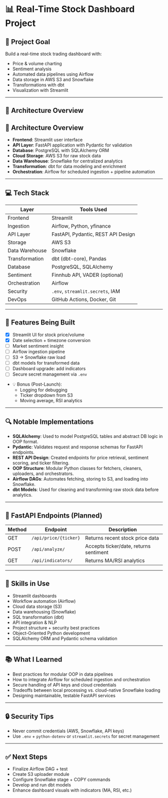 # 📊 Real-Time Stock Dashboard Project

## 🧭 Project Goal

Build a real-time stock trading dashboard with:

- Price & volume charting  
- Sentiment analysis  
- Automated data pipelines using Airflow  
- Data storage in AWS S3 and Snowflake  
- Transformations with dbt  
- Visualization with Streamlit  

---

## 🧠 Architecture Overview
## 🧠 Architecture Overview

- **Frontend**: Streamlit user interface
- **API Layer**: FastAPI application with Pydantic for validation
- **Database**: PostgreSQL with SQLAlchemy ORM
- **Cloud Storage**: AWS S3 for raw stock data
- **Data Warehouse**: Snowflake for centralized analytics
- **Transformation**: dbt for data modeling and enrichment
- **Orchestration**: Airflow for scheduled ingestion + pipeline automation

---

## 💻 Tech Stack

| Layer          | Tools Used                                           |
| -------------- | ---------------------------------------------------- |
| Frontend       | Streamlit                                            |
| Ingestion      | Airflow, Python, yfinance                            |
| API Layer      | FastAPI, Pydantic, REST API Design                   |
| Storage        | AWS S3                                               |
| Data Warehouse | Snowflake                                            |
| Transformation | dbt (dbt-core), Pandas                               |
| Database       | PostgreSQL, SQLAlchemy                               |
| Sentiment      | Finnhub API, VADER (optional)                        |
| Orchestration  | Airflow                                              |
| Security       | `.env`, `streamlit.secrets`, IAM                     |
| DevOps         | GitHub Actions, Docker, Git                          |

---

## 🧱 Features Being Built

- [x] Streamlit UI for stock price/volume  
- [x] Date selection + timezone conversion  
- [ ] Market sentiment insight  
- [ ] Airflow ingestion pipeline  
- [ ] S3 → Snowflake raw load  
- [ ] dbt models for transformed data  
- [ ] Dashboard upgrade: add indicators  
- [ ] Secure secret management via `.env`  
- 💡 Bonus (Post-Launch):
  - Logging for debugging  
  - Ticker dropdown from S3  
  - Moving average, RSI analytics  

---

## 🔍 Notable Implementations

- **SQLAlchemy**: Used to model PostgreSQL tables and abstract DB logic in OOP format.  
- **Pydantic**: Validates request and response schemas for FastAPI endpoints.  
- **REST API Design**: Created endpoints for price retrieval, sentiment scoring, and ticker filtering.  
- **OOP Structure**: Modular Python classes for fetchers, cleaners, uploaders, and orchestrators.  
- **Airflow DAGs**: Automates fetching, storing to S3, and loading into Snowflake.  
- **dbt Models**: Used for cleaning and transforming raw stock data before analytics.  

---

## 📡 FastAPI Endpoints (Planned)

| Method | Endpoint              | Description                          |
|--------|-----------------------|--------------------------------------|
| GET    | `/api/price/{ticker}` | Returns recent stock price data      |
| POST   | `/api/analyze/`       | Accepts ticker/date, returns sentiment |
| GET    | `/api/indicators/`    | Returns MA/RSI analytics             |

---

## 📘 Skills in Use

- Streamlit dashboards  
- Workflow automation (Airflow)  
- Cloud data storage (S3)  
- Data warehousing (Snowflake)  
- SQL transformation (dbt)  
- API integration & NLP  
- Project structure + security best practices  
- Object-Oriented Python development  
- SQLAlchemy ORM and Pydantic schema validation  

---

## 📚 What I Learned

- Best practices for modular OOP in data pipelines  
- How to integrate Airflow for scheduled ingestion and orchestration  
- Secure handling of API keys and cloud credentials  
- Tradeoffs between local processing vs. cloud-native Snowflake loading  
- Designing maintainable, testable FastAPI services  

---

## 🔒 Security Tips

- Never commit credentials (AWS, Snowflake, API keys)  
- Use `.env` + `python-dotenv` or `streamlit.secrets` for secret management  

---

## ✅ Next Steps

- Finalize Airflow DAG + test  
- Create S3 uploader module  
- Configure Snowflake stage + COPY commands  
- Develop and run dbt models  
- Enhance dashboard visuals with indicators (MA, RSI, etc.)
